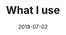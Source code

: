 ---
title: 'What I use'
lede: Quick summary of post 1
date: '2019-07-02'
headerImage: header image goes here
thumbImage: https://picsum.photos/id/234/600/350
layout: 'layouts/page.html'
---